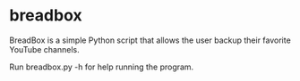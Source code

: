 # breadbox
BreadBox is a simple Python script that allows the user backup their favorite YouTube channels.

Run breadbox.py -h for help running the program.
